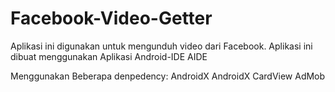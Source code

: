 # Facebook-Video-Getter
Aplikasi ini digunakan untuk mengunduh video dari Facebook.
Aplikasi ini dibuat menggunakan Aplikasi Android-IDE AIDE

Menggunakan Beberapa denpedency:
AndroidX
AndroidX CardView
AdMob
